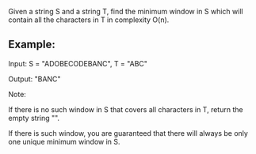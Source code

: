 Given a string S and a string T, find the minimum window in S which will contain all the characters in T in complexity O(n).

## Example:

Input: S = "ADOBECODEBANC", T = "ABC"

Output: "BANC"

Note:

If there is no such window in S that covers all characters in T, return the empty string "".

If there is such window, you are guaranteed that there will always be only one unique minimum window in S.
